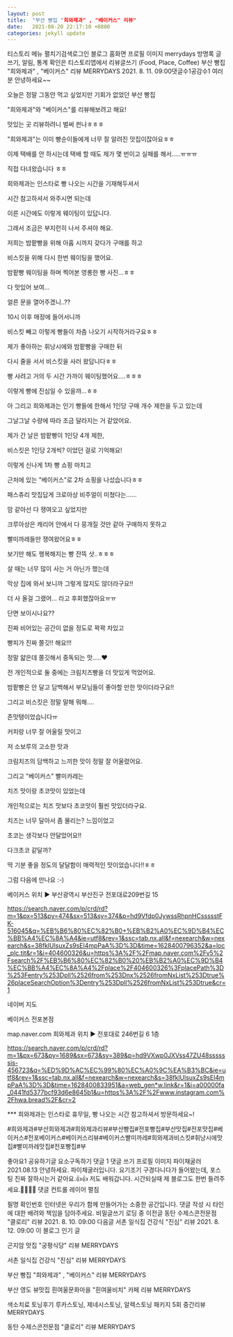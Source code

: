 ```yaml
---
layout: post
title:  "부산 빵집 "희와제과" , "베이커스" 리뷰"
date:   2021-08-20 22:17:10 +0800
categories: jekyll update
---
```

티스토리 메뉴 펼치기검색로그인
블로그 홈화면
프로필 이미지
merrydays
방명록
글쓰기, 알림, 통계 확인은 티스토리앱에서
리뷰글쓰기 (Food, Place, Coffee)
부산 빵집 "희와제과" , "베이커스" 리뷰
MERRYDAYS
2021. 8. 11. 09:00댓글수1공감수1
여러분 안녕하세요~~

오늘은 정말 그동안 먹고 싶었지만 기회가 없었던 부산 빵집 

"희와제과"와 "베이커스"를 리뷰해보려고 해요!


맛있는 곳 리뷰하려니 벌써 씐나ㅎㅎㅎ

 

"희와제과"는 이미 빵순이들에게 너무 잘 알려진 맛집이잖아요ㅎㅎ

이제 택배를 안 하시는데 택배 할 때도 제가 몇 번이고 실패를 해서.....ㅠㅠㅠ

직접 다녀왔습니다 ㅎㅎ

 

 



 

 

희와제과는 인스타로 빵 나오는 시간을 기재해두셔서 

시간 참고하셔서 와주시면 되는데 

이른 시간에도 이렇게 웨이팅이 있답니다.

 

그래서 조금은 부지런히 나서 주셔야 해요.

 

저희는 밤팥빵을 위해 아홉 시까지 갖다가 구매를 하고 

비스킷을 위해 다시 한번 웨이팅을 했어요.

 

 


 

 

밤팥빵 웨이팅을 하며 찍어본 영롱한 빵 사진...ㅎㅎ

다 맛있어 보여...

 

얼른 문을 열어주겠니..??

 

 





 

 

10시 이후 매장에 들어서니까

비스킷 빼고 이렇게 빵들이 차츰 나오기 시작하거라구요ㅎㅎ

 

제가 좋아하는 휘낭시에와 밤팥빵을 구매한 뒤

다시 줄을 서서 비스킷을 사러 왔답니다ㅎㅎ

 

빵 사려고 거의 두 시간 가까이 웨이팅했어요....ㅎㅎㅎ

이렇게 빵에 진심일 수 있을까...ㅎㅎ

 

아 그리고 희와제과는 인기 빵들에 한해서 1인당 구매 개수 제한을 두고 있는데 

그날그날 수량에 따라 조금 달라지는 거 같았어요.

 

제가 간 날은 밤팥빵이 1인당 4개 제한,

비스킷은 1인당 2개씩? 이었던 걸로 기억해요!

 

 


 

 

이렇게 신나게 1차 빵 쇼핑 마치고 

근처에 있는 "베이커스"로 2차 쇼핑을 나섰습니다ㅎㅎ

 

 





 

 

패스츄리 맛집답게 크로아상 비주얼이 미쳤다는......

 

맘 같아선 다 쟁여오고 싶었지만

크루아상은 캐리어 안에서 다 뭉개질 것만 같아 구매하지 못하고 

빨미까레들만 쟁여왔어요ㅎㅎ

 

 


 

 

보기만 해도 행복해지는 빵 잔뜩 샷..ㅎㅎㅎ

 

살 때는 너무 많이 사는 거 아닌가 했는데 

막상 집에 와서 보니까 그렇게 많지도 않더라구요!!

더 사 올걸 그랬어... 라고 후회했잖아요ㅠㅠ

 

 



 

 

단면 보이시나요??

진짜 비어있는 공간이 없을 정도로 꽉꽉 차있고 

빵피가 진짜 쫄깃!! 해요!!!

 

정말 얇은데 쫄깃해서 중독되는 맛.....♥

 

전 개인적으로 둘 중에는 크림치즈빵을 더 맛있게 먹었어요.

밤팥빵은 안 달고 담백해서 부모님들이 좋아할 만한 맛이더라구요!!

 

 


 

그리고 비스킷은 정말 말해 뭐해....

존맛탱이었습니다ㅠ

 

커피랑 너무 잘 어울릴 맛이고 

저 소보루의 고소한 맛과

크림치즈의 담백하고 느끼한 맛이 정말 잘 어울렸어요.

 

그리고 "베이커스" 빨미카레는 

치즈 맛이랑 초코맛이 있었는데 

개인적으로는 치즈 맛보다 초코맛이 훨씬 맛있더라구요.

 

치즈는 너무 달아서 좀 물리는? 느낌이었고 

초코는 생각보다 안달았어요!!

다크초코 같달까?

 

딱 기분 좋을 정도의 달달함이 매력적인 맛이었습니다!!ㅎㅎ

 

그럼 다음에 만나요 :-)

 

 

 

베이커스 위치 ▶ 부산광역시 부산진구 전포대로209번길 15

https://search.naver.com/p/crd/rd?m=1&px=513&py=474&sx=513&sy=374&p=hd9Vfdp0JywssRhpnHCssssstFK-516045&q=%EB%B6%80%EC%82%B0+%EB%B2%A0%EC%9D%B4%EC%BB%A4%EC%8A%A4&ie=utf8&rev=1&ssc=tab.nx.all&f=nexearch&w=nexearch&s=38fklUlsuxZs9sEl4mpPaA%3D%3D&time=1628400796352&a=loc_plc.tit&r=1&i=404600326&u=https%3A%2F%2Fmap.naver.com%2Fv5%2Fsearch%2F%EB%B6%80%EC%82%B0%20%EB%B2%A0%EC%9D%B4%EC%BB%A4%EC%8A%A4%2Fplace%2F404600326%3FplacePath%3D%253Fentry%253Dpll%2526from%253Dnx%2526fromNxList%253Dtrue%26placeSearchOption%3Dentry%253Dpll%2526fromNxList%253Dtrue&cr=1 

 
네이버 지도

베이커스 전포본점

map.naver.com
희와제과 위치 ▶ 전포대로 246번길 6 1층

https://search.naver.com/p/crd/rd?m=1&px=673&py=1689&sx=673&sy=389&p=hd9VXwp0JXVss47ZU48ssssssis-456723&q=%ED%9D%AC%EC%99%80%EC%A0%9C%EA%B3%BC&ie=utf8&rev=1&ssc=tab.nx.all&f=nexearch&w=nexearch&s=38fklUlsuxZs9sEl4mpPaA%3D%3D&time=1628400833951&a=web_gen*w.link&r=1&i=a00000fa_0441fd5377bcf93d6e8645b1&u=https%3A%2F%2Fwww.instagram.com%2Fhwa.bread%2F&cr=2

 

*** 희와제과는 인스타로 휴무일, 빵 나오는 시간 참고하셔서 방문하세요~!

#희와제과#부산희와제과#희와제과리뷰#부산빵집#전포빵집#부산맛집#전포맛집#베이커스#전포베이커스#베이커스리뷰#베이커스빨미까레#희와제과비스킷#휘낭시에맛집#빨미까레맛집#전포빵집#부

좋아요1
공유하기글 요소구독하기
댓글 1
댓글 쓰기
프로필 이미지
파이채굴러2021.08.13
안녕하세요. 파이채굴러입니다.
요기조기 구경다니다가 들어왔는데,
포스팅 진짜 잘하시는거 같아요.👍👍
저도 배워갑니다.
시간되실때 제 블로그도
한번 들려주세요.🤗🤗🤗🤗
댓글 컨트롤 레이어 펼침

필명
확인번호
인터넷은 우리가 함께 만들어가는 소중한 공간입니다. 댓글 작성 시 타인에 대한 배려와 책임을 담아주세요.
비밀글쓰기
로딩 중
이전글
동탄 수제스콘전문점 "클로리" 리뷰
2021. 8. 10. 09:00
다음글
서촌 일식집 건강식 "진심" 리뷰
2021. 8. 12. 09:00
이 블로그 인기 글

곤지암 맛집 "궁평식당" 리뷰
MERRYDAYS

서촌 일식집 건강식 "진심" 리뷰
MERRYDAYS

부산 빵집 "희와제과" , "베이커스" 리뷰
MERRYDAYS

부산 영도 뷰맛집 흰여울문화마을 "흰여울비치" 카페 리뷰
MERRYDAYS

색소치료 토닝후기 루카스토닝, 제네시스토닝, 알렉스토닝 패키지 5회 중간리뷰
MERRYDAYS

동탄 수제스콘전문점 "클로리" 리뷰
MERRYDAYS